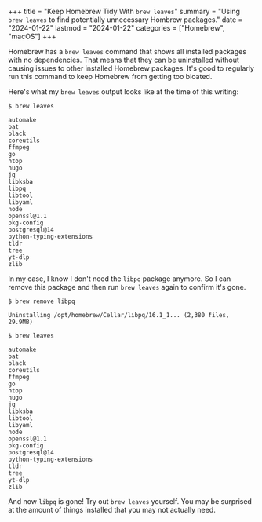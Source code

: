 +++
title = "Keep Homebrew Tidy With `brew leaves`"
summary = "Using `brew leaves` to find potentially unnecessary Hombrew packages."
date = "2024-01-22"
lastmod = "2024-01-22"
categories = ["Homebrew", "macOS"]
+++

Homebrew has a `brew leaves` command that shows all installed packages with no dependencies. That means that they can be uninstalled without causing issues to other installed Homebrew packages. It's good to regularly run this command to keep Homebrew from getting too bloated.

Here's what my `brew leaves` output looks like at the time of this writing:

```shell
$ brew leaves

automake
bat
black
coreutils
ffmpeg
go
htop
hugo
jq
libksba
libpq
libtool
libyaml
node
openssl@1.1
pkg-config
postgresql@14
python-typing-extensions
tldr
tree
yt-dlp
zlib
```

In my case, I know I don't need the `libpq` package anymore. So I can remove this package and then run `brew leaves` again to confirm it's gone.

```shell
$ brew remove libpq

Uninstalling /opt/homebrew/Cellar/libpq/16.1_1... (2,380 files, 29.9MB)
```

```shell
$ brew leaves

automake
bat
black
coreutils
ffmpeg
go
htop
hugo
jq
libksba
libtool
libyaml
node
openssl@1.1
pkg-config
postgresql@14
python-typing-extensions
tldr
tree
yt-dlp
zlib
```

And now `libpq` is gone! Try out `brew leaves` yourself. You may be surprised at the amount of things installed that you may not actually need.
